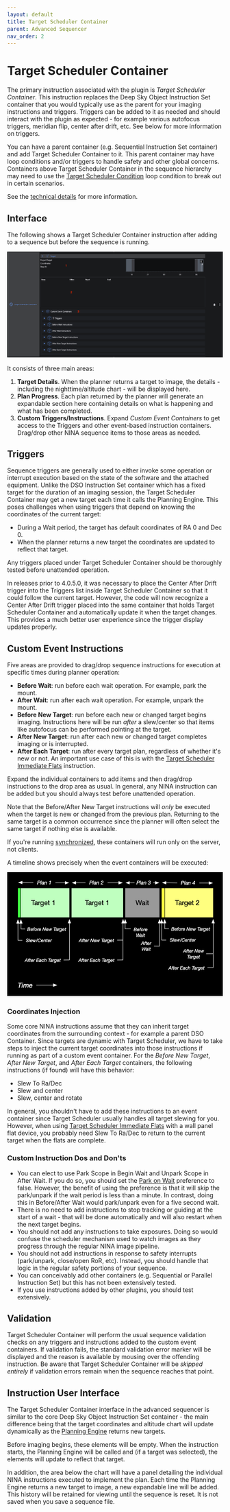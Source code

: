 ```yaml
---
layout: default
title: Target Scheduler Container
parent: Advanced Sequencer
nav_order: 2
---
```


# Target Scheduler Container

The primary instruction associated with the plugin is _Target Scheduler Container_.  This instruction replaces the Deep Sky Object Instruction Set container that you would typically use as the parent for your imaging instructions and triggers.  Triggers can be added to it as needed and should interact with the plugin as expected - for example various autofocus triggers, meridian flip, center after drift, etc.  See below for more information on triggers.

You can have a parent container (e.g. Sequential Instruction Set container) and add Target Scheduler Container to it.  This parent container may have loop conditions and/or triggers to handle safety and other global concerns.  Containers above Target Scheduler Container in the sequence hierarchy may need to use the [Target Scheduler Condition](condition.html) loop condition to break out in certain scenarios.

See the [technical details](../technical-details.html#target-scheduler-container-operation) for more information.

## Interface

The following shows a Target Scheduler Container instruction after adding to a sequence but before the sequence is running.

![](../assets/images/tsc-2.png)

It consists of three main areas:
1. **Target Details**.  When the planner returns a target to image, the details - including the nighttime/altitude chart - will be displayed here.
2. **Plan Progress**.  Each plan returned by the planner will generate an expandable section here containing details on what is happening and what has been completed.
3. **Custom Triggers/Instructions**.  Expand _Custom Event Containers_ to get access to the Triggers and other event-based instruction containers. Drag/drop other NINA sequence items to those areas as needed.

## Triggers

Sequence triggers are generally used to either invoke some operation or interrupt execution based on the state of the software and the attached equipment.  Unlike the DSO Instruction Set container which has a fixed target for the duration of an imaging session, the Target Scheduler Container may get a new target each time it calls the Planning Engine.  This poses challenges when using triggers that depend on knowing the coordinates of the current target:
* During a Wait period, the target has default coordinates of RA 0 and Dec 0.
* When the planner returns a new target the coordinates are updated to reflect that target.

Any triggers placed under Target Scheduler Container should be thoroughly tested before unattended operation.

In releases prior to 4.0.5.0, it was necessary to place the Center After Drift trigger into the Triggers list inside Target Scheduler Container so that it could follow the current target.  However, the code will now recognize a Center After Drift trigger placed into the same container that holds Target Scheduler Container and automatically update it when the target changes.  This provides a much better user experience since the trigger display updates properly.

## Custom Event Instructions

Five areas are provided to drag/drop sequence instructions for execution at specific times during planner operation:
* **Before Wait**: run before each wait operation.  For example, park the mount.
* **After Wait**: run after each wait operation.  For example, unpark the mount.
* **Before New Target**: run before each new or changed target begins imaging.  Instructions here will be run _after_ a slew/center so that items like autofocus can be performed pointing at the target.
* **After New Target**: run after each new or changed target completes imaging or is interrupted.
* **After Each Target**: run after every target plan, regardless of whether it's new or not.  An important use case of this is with the [Target Scheduler Immediate Flats](../flats.html#target-scheduler-immediate-flats) instruction.

Expand the individual containers to add items and then drag/drop instructions to the drop area as usual.  In general, any NINA instruction can be added but you should always test before unattended operation.

Note that the Before/After New Target instructions will _only_ be executed when the target is new or changed from the previous plan.  Returning to the same target is a common occurrence since the planner will often select the same target if nothing else is available.

If you're running [synchronized](../synchronization.html), these containers will run only on the server, not clients.

A timeline shows precisely when the event containers will be executed:

![](../assets/images/planning-timeline-4.png)

### Coordinates Injection

Some core NINA instructions assume that they can inherit target coordinates from the surrounding context - for example a parent DSO Container.  Since targets are dynamic with Target Scheduler, we have to take steps to inject the current target coordinates into those instructions if running as part of a custom event container.  For the _Before New Target_, _After New Target_, and _After Each Target_ containers, the following instructions (if found) will have this behavior:
* Slew To Ra/Dec
* Slew and center
* Slew, center and rotate

In general, you shouldn't have to add these instructions to an event container since Target Scheduler usually handles all target slewing for you.  However, when using [Target Scheduler Immediate Flats](../flats.html#target-scheduler-immediate-flats) with a wall panel flat device, you probably need Slew To Ra/Dec to return to the current target when the flats are complete.

### Custom Instruction Dos and Don'ts
* You can elect to use Park Scope in Begin Wait and Unpark Scope in After Wait.  If you do so, you should set the [Park on Wait](../target-management/profiles.html#profile-preferences) preference to false.  However, the benefit of using the preference is that it will skip the park/unpark if the wait period is less than a minute.  In contrast, doing this in Before/After Wait would park/unpark even for a five second wait.
* There is no need to add instructions to stop tracking or guiding at the start of a wait - that will be done automatically and will also restart when the next target begins.
* You should not add any instructions to take exposures.  Doing so would confuse the scheduler mechanism used to watch images as they progress through the regular NINA image pipeline.
* You should not add instructions in response to safety interrupts (park/unpark, close/open RoR, etc).  Instead, you should handle that logic in the regular safety portions of your sequence.
* You can conceivably add other containers (e.g. Sequential or Parallel Instruction Set) but this has not been extensively tested.
* If you use instructions added by other plugins, you should test extensively.

## Validation

Target Scheduler Container will perform the usual sequence validation checks on any triggers and instructions added to the custom event containers.  If validation fails, the standard validation error marker will be displayed and the reason is available by mousing over the offending instruction.  Be aware that Target Scheduler Container will be _skipped entirely_ if validation errors remain when the sequence reaches that point.

## Instruction User Interface

The Target Scheduler Container interface in the advanced sequencer is similar to the core Deep Sky Object Instruction Set container - the main difference being that the target coordinates and altitude chart will update dynamically as the [Planning Engine](../concepts/planning-engine.html) returns new targets.

Before imaging begins, these elements will be empty.  When the instruction starts, the Planning Engine will be called and (if a target was selected), the elements will update to reflect that target.

In addition, the area below the chart will have a panel detailing the individual NINA instructions executed to implement the plan.  Each time the Planning Engine returns a new target to image, a new expandable line will be added.  This history will be retained for viewing until the sequence is reset.  It is not saved when you save a sequence file.
